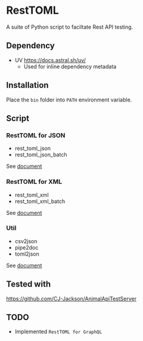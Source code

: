 # RestTOML

A suite of Python script to faciltate Rest API testing.

## Dependency
*  UV https://docs.astral.sh/uv/
   *  Used for inline dependency metadata

## Installation
Place the `bin` folder into `PATH` environment variable.

## Script

### RestTOML for JSON
*  rest_toml_json
*  rest_toml_json_batch

See [document](json/README.md)

### RestTOML for XML
*  rest_toml_xml
*  rest_toml_xml_batch

See [document](xml/README.md)

### Util
*  csv2json
*  pipe2doc
*  toml2json

See [document](json/README.md)

## Tested with

https://github.com/CJ-Jackson/AnimalApiTestServer

## TODO
*  Implemented `RestTOML for GraphQL`